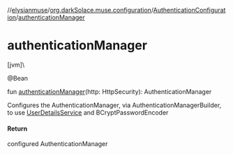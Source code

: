 //[elysianmuse](../../../index.md)/[org.darkSolace.muse.configuration](../index.md)/[AuthenticationConfiguration](index.md)/[authenticationManager](authentication-manager.md)

# authenticationManager

[jvm]\

@Bean

fun [authenticationManager](authentication-manager.md)(http: HttpSecurity): AuthenticationManager

Configures the AuthenticationManager, via AuthenticationManagerBuilder, to use [UserDetailsService](../../org.darkSolace.muse.security.service/-user-details-service/index.md) and BCryptPasswordEncoder

#### Return

configured AuthenticationManager
